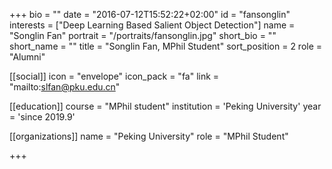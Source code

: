 +++
bio = ""
date = "2016-07-12T15:52:22+02:00"
id = "fansonglin"
interests = ["Deep Learning Based Salient Object Detection"]
name = "Songlin Fan"
portrait = "/portraits/fansonglin.jpg"
short_bio = ""
short_name = ""
title = "Songlin Fan, MPhil Student"
sort_position = 2
role = "Alumni"

[[social]]
    icon = "envelope"
    icon_pack = "fa"
    link = "mailto:slfan@pku.edu.cn"

[[education]]
    course = "MPhil student"
    institution = 'Peking University'
    year = 'since 2019.9'

[[organizations]]
    name = "Peking University"
    role = "MPhil Student"

+++



